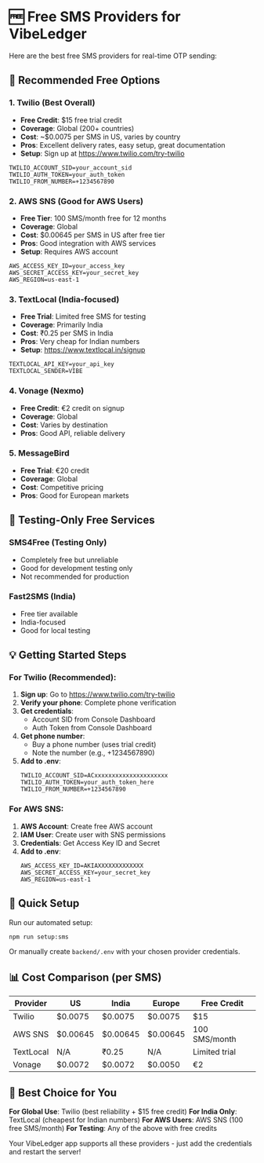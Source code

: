 # 🆓 Free SMS Providers for VibeLedger

Here are the best free SMS providers for real-time OTP sending:

## 🌟 Recommended Free Options

### 1. **Twilio** (Best Overall)
- **Free Credit**: $15 free trial credit
- **Coverage**: Global (200+ countries)
- **Cost**: ~$0.0075 per SMS in US, varies by country
- **Pros**: Excellent delivery rates, easy setup, great documentation
- **Setup**: Sign up at https://www.twilio.com/try-twilio

```env
TWILIO_ACCOUNT_SID=your_account_sid
TWILIO_AUTH_TOKEN=your_auth_token
TWILIO_FROM_NUMBER=+1234567890
```

### 2. **AWS SNS** (Good for AWS Users)
- **Free Tier**: 100 SMS/month free for 12 months
- **Coverage**: Global
- **Cost**: $0.00645 per SMS in US after free tier
- **Pros**: Good integration with AWS services
- **Setup**: Requires AWS account

```env
AWS_ACCESS_KEY_ID=your_access_key
AWS_SECRET_ACCESS_KEY=your_secret_key
AWS_REGION=us-east-1
```

### 3. **TextLocal** (India-focused)
- **Free Trial**: Limited free SMS for testing
- **Coverage**: Primarily India
- **Cost**: ₹0.25 per SMS in India
- **Pros**: Very cheap for Indian numbers
- **Setup**: https://www.textlocal.in/signup

```env
TEXTLOCAL_API_KEY=your_api_key
TEXTLOCAL_SENDER=VIBE
```

### 4. **Vonage (Nexmo)**
- **Free Credit**: €2 credit on signup
- **Coverage**: Global
- **Cost**: Varies by destination
- **Pros**: Good API, reliable delivery

### 5. **MessageBird**
- **Free Trial**: €20 credit
- **Coverage**: Global
- **Cost**: Competitive pricing
- **Pros**: Good for European markets

## 🧪 Testing-Only Free Services

### **SMS4Free** (Testing Only)
- Completely free but unreliable
- Good for development testing only
- Not recommended for production

### **Fast2SMS** (India)
- Free tier available
- India-focused
- Good for local testing

## 💡 Getting Started Steps

### For Twilio (Recommended):
1. **Sign up**: Go to https://www.twilio.com/try-twilio
2. **Verify your phone**: Complete phone verification
3. **Get credentials**: 
   - Account SID from Console Dashboard
   - Auth Token from Console Dashboard
4. **Get phone number**: 
   - Buy a phone number (uses trial credit)
   - Note the number (e.g., +1234567890)
5. **Add to .env**:
   ```env
   TWILIO_ACCOUNT_SID=ACxxxxxxxxxxxxxxxxxxxxx
   TWILIO_AUTH_TOKEN=your_auth_token_here
   TWILIO_FROM_NUMBER=+1234567890
   ```

### For AWS SNS:
1. **AWS Account**: Create free AWS account
2. **IAM User**: Create user with SNS permissions
3. **Credentials**: Get Access Key ID and Secret
4. **Add to .env**:
   ```env
   AWS_ACCESS_KEY_ID=AKIAXXXXXXXXXXXXX
   AWS_SECRET_ACCESS_KEY=your_secret_key
   AWS_REGION=us-east-1
   ```

## 🚀 Quick Setup

Run our automated setup:
```bash
npm run setup:sms
```

Or manually create `backend/.env` with your chosen provider credentials.

## 📊 Cost Comparison (per SMS)

| Provider | US | India | Europe | Free Credit |
|----------|-------|-------|--------|-------------|
| Twilio | $0.0075 | $0.0075 | $0.0075 | $15 |
| AWS SNS | $0.00645 | $0.00645 | $0.00645 | 100 SMS/month |
| TextLocal | N/A | ₹0.25 | N/A | Limited trial |
| Vonage | $0.0072 | $0.0072 | $0.0050 | €2 |

## 🎯 Best Choice for You

**For Global Use**: Twilio (best reliability + $15 free credit)
**For India Only**: TextLocal (cheapest for Indian numbers)
**For AWS Users**: AWS SNS (100 free SMS/month)
**For Testing**: Any of the above with free credits

Your VibeLedger app supports all these providers - just add the credentials and restart the server!
